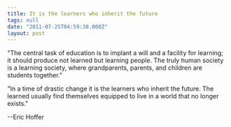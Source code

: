 ```yaml
---
title: It is the learners who inherit the future
tags: null
date: "2011-07-25T04:59:38.000Z"
layout: post
---
```


"The central task of education is to implant a will and a facility for learning; it should produce not learned but learning people. The truly human society is a learning society, where grandparents, parents, and children are students together."  

  

"In a time of drastic change it is the learners who inherit the future. The learned usually find themselves equipped to live in a world that no longer exists."  

--Eric Hoffer